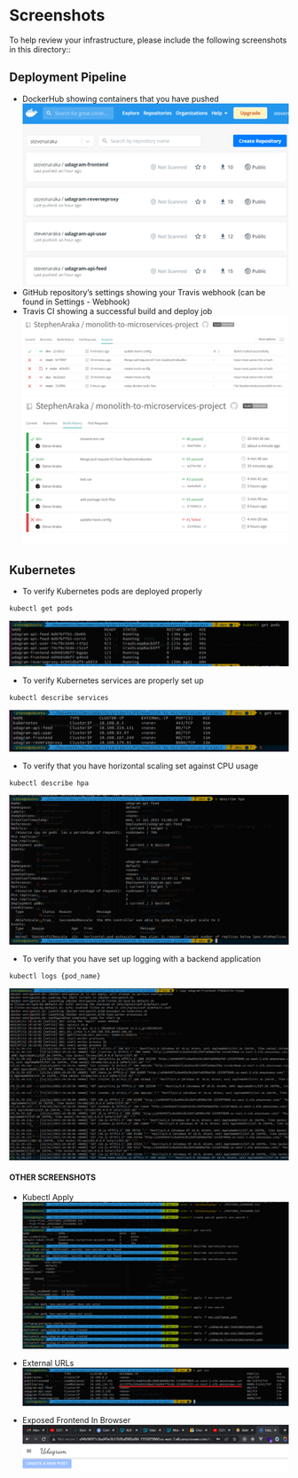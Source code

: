 # Screenshots
To help review your infrastructure, please include the following screenshots in this directory::

## Deployment Pipeline
* DockerHub showing containers that you have pushed
![Docker Hub](/screenshots/1_dhub.png)
* GitHub repository’s settings showing your Travis webhook (can be found in Settings - Webhook)
* Travis CI showing a successful build and deploy job
![Travis Requests](/screenshots/2_build_requests.png)
![Travis Builds](/screenshots/3_build_history.png)

## Kubernetes
* To verify Kubernetes pods are deployed properly
```bash
kubectl get pods
```
![Kubectl GET pods](/screenshots/5_kubectl_pods.png)
* To verify Kubernetes services are properly set up
```bash
kubectl describe services
```
![Kubectl GET svc](/screenshots/6_kubectl_svc.png)
* To verify that you have horizontal scaling set against CPU usage
```bash
kubectl describe hpa
```
![Kubectl DESC hpa](/screenshots/9_hpa.png)
* To verify that you have set up logging with a backend application
```bash
kubectl logs {pod_name}
```
![Kubectl LOGS](/screenshots/10_logs.png)

#### OTHER SCREENSHOTS
* Kubectl Apply
![Kubectl apply](/screenshots/4_kubectl_apply.png)

* External URLs
![External URLs](/screenshots/7_exposed_frontend.png)

* Exposed Frontend In Browser
![Exposed Frontend](/screenshots/8_exposed_frontend_browser.png)
